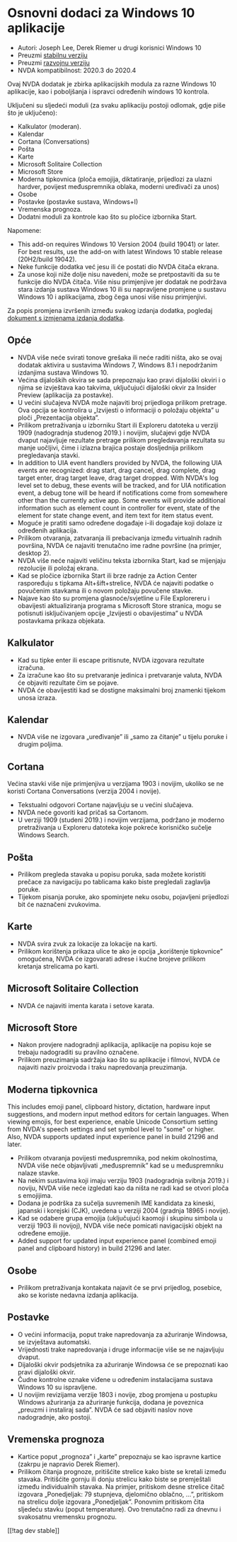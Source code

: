 # Osnovni dodaci za Windows 10 aplikacije #

* Autori: Joseph Lee, Derek Riemer u drugi korisnici Windows 10
* Preuzmi [stabilnu verziju][1]
* Preuzmi [razvojnu verziju][2]
* NVDA kompatibilnost: 2020.3 do 2020.4

Ovaj NVDA dodatak je zbirka aplikacijskih modula za razne Windows 10
aplikacije, kao i poboljšanja i ispravci određenih windows 10 kontrola.

Uključeni su sljedeći moduli (za svaku aplikaciju postoji odlomak, gdje piše
što je uključeno):

* Kalkulator (moderan).
* Kalendar
* Cortana (Conversations)
* Pošta
* Karte
* Microsoft Solitaire Collection
* Microsoft Store
* Moderna tipkovnica (ploča emojija, diktatiranje, prijedlozi za ulazni
  hardver, povijest međuspremnika oblaka, moderni uređivači za unos)
* Osobe
* Postavke (postavke sustava, Windows+I)
* Vremenska prognoza.
* Dodatni moduli za kontrole kao što su pločice izbornika Start.

Napomene:

* This add-on requires Windows 10 Version 2004 (build 19041) or later. For
  best results, use the add-on with latest Windows 10 stable release
  (20H2/build 19042).
* Neke funkcije dodatka već jesu ili će postati dio NVDA čitača ekrana.
* Za unose koji niže dolje nisu navedeni, može se pretpostaviti da su te
  funkcije dio NVDA čitača. Više nisu primjenjive jer dodatak ne podržava
  stara izdanja sustava Windows 10 ili su napravljene promjene u sustavu
  Windows 10 i aplikacijama, zbog čega unosi više nisu primjenjivi.

Za popis promjena izvršenih između svakog izdanja dodatka, pogledaj
[dokument s izmjenama izdanja dodatka][3].

## Opće

* NVDA više neće svirati tonove grešaka ili neće raditi ništa, ako se ovaj
  dodatak aktivira u sustavima Windows 7, Windows 8.1 i nepodržanim
  izdanjima sustava Windows 10.
* Većina dijaloških okvira se sada prepoznaju kao pravi dijaloški okviri i o
  njima se izvještava kao takvima, uključujući dijaloški okvir za Insider
  Preview (aplikacija za postavke).
* U većini slučajeva NVDA može najaviti broj prijedloga prilikom
  pretrage. Ova opcija se kontrolira u „Izvijesti o informaciji o položaju
  objekta” u ploči „Prezentacija objekta”.
* Prilikom pretraživanja u izborniku Start ili Exploreru datoteka u verziji
  1909 (nadogradnja studenog 2019.) i novijim, slučajevi gdje NVDA dvaput
  najavljuje rezultate pretrage prilikom pregledavanja rezultata su manje
  uočljivi, čime i izlazna brajica postaje dosljednija prilikom
  pregledavanja stavki.
* In addition to UIA event handlers provided by NVDA, the following UIA
  events are recognized: drag start, drag cancel, drag complete, drag target
  enter, drag target leave, drag target dropped. With NVDA's log level set
  to debug, these events will be tracked, and for UIA notification event, a
  debug tone will be heard if notifications come from somewhere other than
  the currently active app. Some events will provide additional information
  such as element count in controller for event, state of the element for
  state change event, and item text for item status event.
* Moguće je pratiti samo određene događaje i-ili događaje koji dolaze iz
  određenih aplikacija.
* Prilikom otvaranja, zatvaranja ili prebacivanja između virtualnih radnih
  površina, NVDA će najaviti trenutačno ime radne površine (na primjer,
  desktop 2).
* NVDA više neće najaviti veličinu teksta izbornika Start, kad se mijenjaju
  rezolucije ili položaj ekrana.
* Kad se pločice izbornika Start ili brze radnje za Action Center
  raspoređuju s tipkama Alt+šift+strelice, NVDA će najaviti podatke o
  povučenim stavkama ili o novom položaju povučene stavke.
* Najave kao što su promjena glasnoće/svjetline u File Explorereru i
  obavijesti aktualiziranja programa s Microsoft Store stranica, mogu se
  potisnuti isključivanjem opcije „Izvijesti o obavijestima” u NVDA
  postavkama prikaza objekata.

## Kalkulator

* Kad su tipke enter ili escape pritisnute, NVDA izgovara rezultate
  izračuna.
* Za izračune kao što su pretvaranje jedinica i pretvaranje valuta, NVDA će
  objaviti rezultate čim se pojave.
* NVDA će obavijestiti kad se dostigne maksimalni broj znamenki tijekom
  unosa izraza.

## Kalendar

* NVDA više ne izgovara „uređivanje” ili „samo za čitanje” u tijelu poruke i
  drugim poljima.

## Cortana

Većina stavki više nije primjenjiva u verzijama 1903 i novijim, ukoliko se
ne koristi Cortana Conversations (verzija 2004 i novije).

* Tekstualni odgovori Cortane najavljuju se u većini slučajeva.
* NVDA neće govoriti kad pričaš sa Cortanom.
* U verziji 1909 (studeni 2019.) i novijim verzijama, podržano je moderno
  pretraživanja u Exploreru datoteka koje pokreće korisničko sučelje Windows
  Search.

## Pošta

* Prilikom pregleda stavaka u popisu poruka, sada možete koristiti prečace
  za navigaciju po tablicama kako biste pregledali zaglavlja poruke.
* Tijekom pisanja poruke, ako spominjete neku osobu, pojavljeni prijedlozi
  bit će naznačeni zvukovima.

## Karte

* NVDA svira zvuk za lokacije za lokacije na karti.
* Prilikom korištenja prikaza ulice te ako je opcija „korištenje tipkovnice”
  omogućena, NVDA će izgovarati adrese i kućne brojeve prilikom kretanja
  strelicama po karti.

## Microsoft Solitaire Collection

* NVDA će najaviti imenta karata i setove karata.

## Microsoft Store

* Nakon provjere nadogradnji aplikacija, aplikacije na popisu koje se
  trebaju nadograditi su pravilno označene.
* Prilikom preuzimanja sadržaja kao što su aplikacije i filmovi, NVDA će
  najaviti naziv proizvoda i traku napredovanja preuzimanja.

## Moderna tipkovnica

This includes emoji panel, clipboard history, dictation, hardware input
suggestions, and modern input method editors for certain languages. When
viewing emojis, for best experience, enable Unicode Consortium setting from
NVDA's speech settings and set symbol level to "some" or higher. Also, NVDA
supports updated input experience panel in build 21296 and later.

* Prilikom otvaranja povijesti međuspremnika, pod nekim okolnostima, NVDA
  više neće objavljivati „međuspremnik” kad se u međuspremniku nalaze
  stavke.
* Na nekim sustavima koji imaju verziju 1903 (nadogradnja svibnja 2019.) i
  noviju, NVDA više neće izgledati kao da ništa ne radi kad se otvori ploča
  s emojijima.
* Dodana je podrška za sučelja suvremenih IME kandidata za kineski, japanski
  i korejski (CJK), uvedena u verziji 2004 (gradnja 18965 i novije).
* Kad se odabere grupa emojija (uključujući kaomoji i skupinu simbola u
  verziji 1903 ili novijoj), NVDA više neće pomicati navigacijski objekt na
  određene emojije.
* Added support for updated input experience panel (combined emoji panel and
  clipboard history) in build 21296 and later.

## Osobe

* Prilikom pretraživanja kontakata najavit će se prvi prijedlog, posebice,
  ako se koriste nedavna izdanja aplikacija.

## Postavke

* O većini informacija, poput trake napredovanja za ažuriranje Windowsa, se
  izvještava automatski.
* Vrijednosti trake napredovanja i druge informacije više se ne najavljuju
  dvaput.
* Dijaloški okvir podsjetnika za ažuriranje Windowsa će se prepoznati kao
  pravi dijaloški okvir.
* Čudne kontrolne oznake viđene u određenim instalacijama sustava Windows 10
  su ispravljene.
* U novijim revizijama verzije 1803 i novije, zbog promjena u postupku
  Windows ažuriranja za ažuriranje funkcija, dodana je poveznica „preuzmi i
  instaliraj sada”. NVDA će sad objaviti naslov nove nadogradnje, ako
  postoji.

## Vremenska prognoza

* Kartice poput „prognoza” i „karte” prepoznaju se kao ispravne kartice
  (zakrpu je napravio Derek Riemer).
* Prilikom čitanja prognoze, pritišćite strelice kako biste se kretali
  između stavaka. Pritišćite gornju ili donju strelicu kako biste se
  premještali između individualnih stavaka. Na primjer, pritiskom desne
  strelice čitač izgovara „Ponedjeljak: 79 stupnjeva, djelomično oblačno,
  …”, pritiskom na strelicu dolje izgovara „Ponedjeljak”. Ponovnim pritiskom
  čita sljedeću stavku (poput temperature). Ovo trenutačno radi za dnevnu i
  svakosatnu vremensku prognozu.

[[!tag dev stable]]

[1]: https://addons.nvda-project.org/files/get.php?file=w10

[2]: https://addons.nvda-project.org/files/get.php?file=w10-dev

[3]: https://github.com/josephsl/wintenapps/wiki/w10changelog
